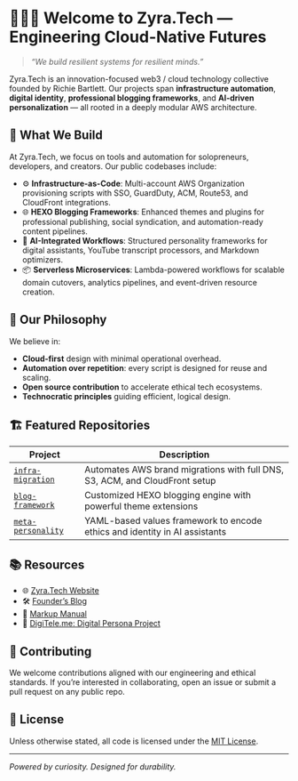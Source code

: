 # 👩🏻‍💻 Welcome to Zyra.Tech — Engineering Cloud-Native Futures

> *“We build resilient systems for resilient minds.”*  

Zyra.Tech is an innovation-focused web3 / cloud technology collective founded by Richie Bartlett. Our projects span **infrastructure automation**, **digital identity**, **professional blogging frameworks**, and **AI-driven personalization** — all rooted in a deeply modular AWS architecture.

## 🚀 What We Build

At Zyra.Tech, we focus on tools and automation for solopreneurs, developers, and creators. Our public codebases include:

- ⚙️ **Infrastructure-as-Code**: Multi-account AWS Organization provisioning scripts with SSO, GuardDuty, ACM, Route53, and CloudFront integrations.
- 🌐 **HEXO Blogging Frameworks**: Enhanced themes and plugins for professional publishing, social syndication, and automation-ready content pipelines.
- 🤖 **AI-Integrated Workflows**: Structured personality frameworks for digital assistants, YouTube transcript processors, and Markdown optimizers.
- 📦 **Serverless Microservices**: Lambda-powered workflows for scalable domain cutovers, analytics pipelines, and event-driven resource creation.

## 🧱 Our Philosophy

We believe in:

- **Cloud-first** design with minimal operational overhead.
- **Automation over repetition**: every script is designed for reuse and scaling.
- **Open source contribution** to accelerate ethical tech ecosystems.
- **Technocratic principles** guiding efficient, logical design.

## 🏗️ Featured Repositories

| Project | Description |
|--------|-------------|
| [`infra-migration`](https://github.com/Zyra-Tech/infra-migration) | Automates AWS brand migrations with full DNS, S3, ACM, and CloudFront setup |
| [`blog-framework`](https://github.com/Zyra-Tech/blog-framework) | Customized HEXO blogging engine with powerful theme extensions |
| [`meta-personality`](https://github.com/Zyra-Tech/meta-personality) | YAML-based values framework to encode ethics and identity in AI assistants |

## 📚 Resources

- 🌐 [Zyra.Tech Website](https://zyra.tech)
- 🛠️ [Founder’s Blog](https://blog.richiebartlett.com)
- 📓 [Markup Manual](https://github.com/ZyraTech/markup-manual)
- 🧠 [DigiTele.me: Digital Persona Project](https://digitele.me)

## 🤝 Contributing

We welcome contributions aligned with our engineering and ethical standards. If you’re interested in collaborating, open an issue or submit a pull request on any public repo.

## 📄 License

Unless otherwise stated, all code is licensed under the [MIT License](LICENSE).

---
_Powered by curiosity. Designed for durability._
